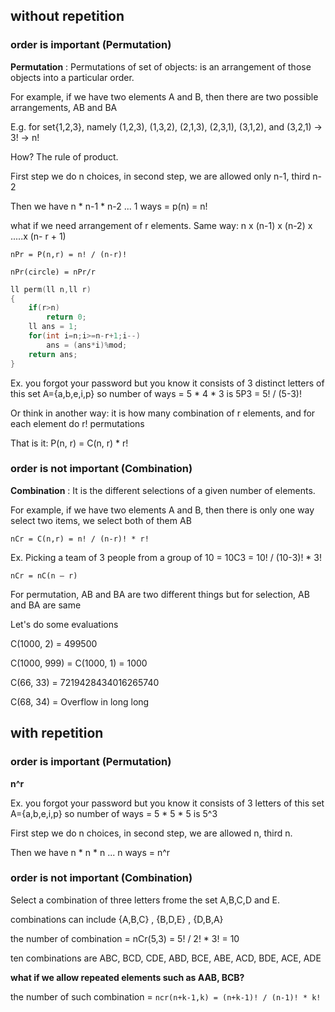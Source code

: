 
## without repetition

### order is important (Permutation)

**Permutation** : Permutations of set of objects: is an arrangement of those objects into a particular order.

For example, if we have two elements A and B, then there are two possible arrangements, AB and BA

E.g. for set{1,2,3}, namely (1,2,3), (1,3,2), (2,1,3), (2,3,1), (3,1,2), and (3,2,1) -> 3!	-> n!

How? The rule of product.

First step we do n choices, in second step, we are allowed only n-1, third n-2

Then we have n * n-1 * n-2 ... 1 ways =	p(n) = n!

what if we need arrangement of r elements. Same way: n x (n-1) x (n-2) x .....x (n- r + 1)

`nPr = P(n,r) = n! / (n-r)!`

`nPr(circle) = nPr/r`
                 
```cpp
ll perm(ll n,ll r)
{
    if(r>n)
        return 0;
    ll ans = 1;
    for(int i=n;i>=n-r+1;i--)
        ans = (ans*i)%mod;
    return ans;
}
```
Ex. you forgot your password but you know it consists of 3 distinct letters of this set A={a,b,e,i,p} so number of ways = 5 * 4 * 3 is 5P3 = 5! / (5-3)!


Or think in another way: it is how many combination of r elements, and for each element do r! permutations

That is it: P(n, r) = C(n, r) * r!

### order is not important (Combination)

**Combination** : It is the different selections of a given number of elements.

For example, if we have two elements A and B, then there is only one way select two items, we select both of them AB

`nCr = C(n,r) = n! / (n-r)! * r!`

Ex. Picking a team of 3 people from a group of 10 = 10C3 = 10! / (10-3)! * 3!
 
 `nCr = nC(n – r)`

For permutation, AB and BA are two different things but for selection, AB and BA are same

Let's do some evaluations

C(1000, 2) = 499500

C(1000, 999) = C(1000, 1) = 1000

C(66, 33) = 7219428434016265740

C(68, 34) = Overflow in long long

## with repetition

### order is important (Permutation)

**n^r**

Ex. you forgot your password but you know it consists of 3 letters of this set A={a,b,e,i,p} so number of ways = 5 * 5 * 5 is 5^3

First step we do n choices, in second step, we are allowed n, third n.

Then we have n * n * n ... n ways =	n^r

### order is not important (Combination)

Select a combination of three letters frome the set A,B,C,D and E.

combinations can include {A,B,C} , {B,D,E} , {D,B,A}

the number of combination = nCr(5,3) = 5! / 2! * 3! = 10

ten combinations are ABC, BCD, CDE, ABD, BCE, ABE, ACD, BDE, ACE, ADE

**what if we allow repeated elements such as AAB, BCB?**

the number of such combination = `ncr(n+k-1,k) = (n+k-1)! / (n-1)! * k!`
